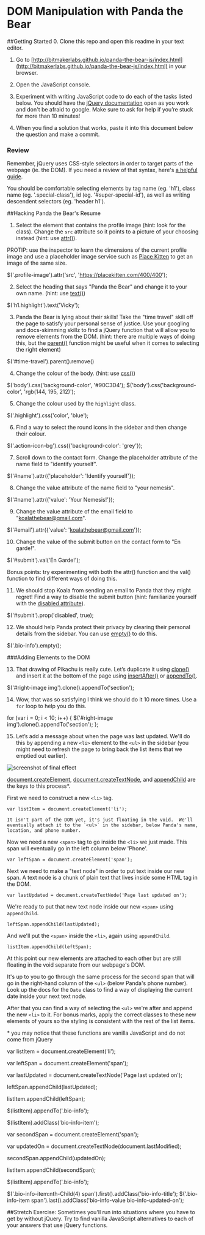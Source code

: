 # DOM Manipulation with Panda the Bear
##Getting Started
0. Clone this repo and open this readme in your text editor.

1. Go to [http://bitmakerlabs.github.io/panda-the-bear-js/index.html](http://bitmakerlabs.github.io/panda-the-bear-js/index.html) in your browser.

2. Open the JavaScript console.

3. Experiment with writing JavaScript code to do each of the tasks listed below.  You should have the [jQuery documentation](http://jquery.com/) open as you work and don't be afraid to google.  Make sure to ask for help if you’re stuck for more than 10 minutes!  

4. When you find a solution that works, paste it into this document below the question and make a commit.


### Review
Remember, jQuery uses CSS-style selectors in order to target parts of the webpage (ie. the DOM).  If you need a review of that syntax, here's [a helpful guide](https://developer.mozilla.org/en/docs/Web/Guide/CSS/Getting_started/Selectors).

You should be comfortable selecting elements by tag name (eg. 'h1'), class name (eg. '.special-class'), id (eg. '#super-special-id'), as well as writing descendent selectors (eg. 'header h1').

##Hacking Panda the Bear's Resume

1. Select the element that contains the profile image (hint: look for the class).  Change the `src` attribute so it points to a picture of your choosing instead (hint: use [attr()](http://api.jquery.com/attr/)).

  PROTIP: use the inspector to learn the dimensions of the current profile image and use a placeholder image service such as [Place Kitten](https://placekitten.com/) to get an image of the same size.

<!-- Solution -->

$('.profile-image').attr('src', 'https://placekitten.com/400/400');

2. Select the heading that says "Panda the Bear" and change it to your own name. (hint: use [text()](http://api.jquery.com/text/))

$('h1.highlight').text('Vicky');

3. Panda the Bear is lying about their skills!  Take the "time travel" skill off the page to satisfy your personal sense of justice.  Use your googling and docs-skimming skillz to find a jQuery function that will allow you to remove elements from the DOM.  (hint: there are multiple ways of doing this, but the [parent()](http://api.jquery.com/parent/) function might be useful when it comes to selecting the right element)

<!-- Solution -->

$('#time-travel').parent().remove()

4. Change the colour of the body. (hint: use [css()](http://api.jquery.com/css/))

<!-- Solution -->

$('body').css('background-color', '#90C3D4');
$('body').css('background-color', 'rgb(144, 195, 212)');


5. Change the colour used by the `highlight` class.

<!-- Solution -->

$('.highlight').css('color', 'blue');

6. Find a way to select the round icons in the sidebar and then change their colour.

<!-- Solution -->

$('.action-icon-bg').css({'background-color': 'grey'});

7. Scroll down to the contact form.  Change the placeholder attribute of the name field to "identify yourself".

<!-- Solution -->

$('#name').attr({'placeholder': 'Identify yourself'});

8. Change the value attribute of the name field to "your nemesis".

<!-- Solution -->

$('#name').attr({'value': 'Your Nemesis!'});

9. Change the value attribute of the email field to "koalathebear@gmail.com".

<!-- Solution -->


$('#email').attr({'value': 'koalathebear@gmail.com'});

10. Change the value of the submit button on the contact form to "En garde!".

$('#submit').val('En Garde!');

  Bonus points: try experimenting with both the attr() function and the val() function to find different ways of doing this.

11. We should stop Koala from sending an email to Panda that they might regret!  Find a way to disable the submit button (hint: familiarize yourself with the [disabled attribute](http://www.w3schools.com/tags/att_input_disabled.asp)).

<!-- Solution -->

$('#submit').prop('disabled', true);


12. We should help Panda protect their privacy by clearing their personal details from the sidebar.  You can use [empty()](https://api.jquery.com/empty/) to do this.

$('.bio-info').empty();

###Adding Elements to the DOM

13. That drawing of Pikachu is really cute.  Let’s duplicate it using [clone()](https://api.jquery.com/clone/) and insert it at the bottom of the page using [insertAfter()](http://api.jquery.com/insertafter/) or [appendTo()](http://api.jquery.com/appendto/).

<!-- Solution -->

$('#right-image img').clone().appendTo('section');


14. Wow, that was so satisfying I think we should do it 10 more times.  Use a `for` loop to help you do this.

<!-- Solution -->

for (var i = 0; i < 10; i++) {
  $('#right-image img').clone().appendTo('section');
};


15. Let’s add a message about when the page was last updated.  We'll do this by appending a new `<li>` element to the `<ul>` in the sidebar (you might need to refresh the page to bring back the list items that we emptied out earlier).  

  ![screenshot of final effect](panda-last-updated.png)

  [document.createElement](https://developer.mozilla.org/en-US/docs/Web/API/Document/createElement), [document.createTextNode](https://developer.mozilla.org/en-US/docs/Web/API/Document/createTextNode), and [appendChild](https://developer.mozilla.org/en-US/docs/Web/API/Node/appendChild) are the keys to this process\*.

  First we need to construct a new `<li>` tag.

  `var listItem = document.createElement('li');`

    It isn't part of the DOM yet, it's just floating in the void.  We'll eventually attach it to the `<ul>` in the sidebar, below Panda's name, location, and phone number.

   Now we need a new `<span>` tag to go inside the `<li>` we just made.  This span will eventually go in the left column below 'Phone'.

  `var leftSpan = document.createElement('span');`

  Next we need to make a "text node" in order to put text inside our new span.  A text node is a chunk of plain text that lives inside some HTML tag in the DOM.

  `var lastUpdated = document.createTextNode('Page last updated on');`

  We're ready to put that new text node inside our new `<span>` using `appendChild`.

  `leftSpan.appendChild(lastUpdated);`

  And we'll put the `<span>` inside the `<li>`, again using `appendChild`.

  `listItem.appendChild(leftSpan);`

  At this point our new elements are attached to each other but are still floating in the void separate from our webpage's DOM.

  It's up to you to go through the same process for the second span that will go in the right-hand column of the `<ul>` (below Panda's phone number).  Look up the docs for the `Date` class to find a way of displaying the current date inside your next text node.

  After that you can find a way of selecting the `<ul>` we're after and append the new `<li>` to it.  For bonus marks, apply the correct classes to these new elements of yours so the styling is consistent with the rest of the list items.


\* you may notice that these functions are vanilla JavaScript and do not come from jQuery

<!-- Solution -->

var listItem = document.createElement('li');

var leftSpan = document.createElement('span');

var lastUpdated = document.createTextNode('Page last updated on');

leftSpan.appendChild(lastUpdated);

listItem.appendChild(leftSpan);

$(listItem).appendTo('.bio-info');
<!-- Setup for list item and first span -->

$(listItem).addClass('bio-info-item');
<!-- Adds class name to new list item -->

var secondSpan = document.createElement('span');

var updatedOn = document.createTextNode(document.lastModified);
<!-- Setting up second list element to add to ul -->

secondSpan.appendChild(updatedOn);

listItem.appendChild(secondSpan);

$(listItem).appendTo('.bio-info');
<!-- Added to bio-info ul -->

$('.bio-info-item:nth-Child(4) span').first().addClass('bio-info-title');
$('.bio-info-item span').last().addClass('bio-info-value bio-info-updated-on');
<!-- Adding classes for consistency -->

##Stretch Exercise:
Sometimes you'll run into situations where you have to get by without jQuery.  Try to find vanilla JavaScript alternatives to each of your answers that use jQuery functions.
